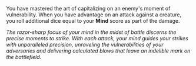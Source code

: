 You have mastered the art of capitalizing on an enemy's moment of vulnerability. When you have advantage on an attack against a creature, you roll additional dice equal to your **Mind** score as part of the damage.

*The razor-sharp focus of your mind in the midst of battle discerns the precise moments to strike. With each attack, your mind guides your strikes with unparalleled precision, unraveling the vulnerabilities of your adversaries and delivering calculated blows that leave an indelible mark on the battlefield.*